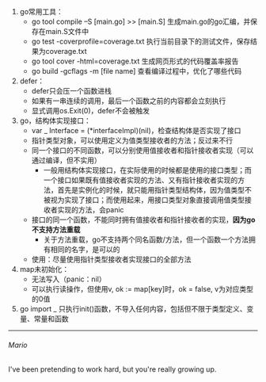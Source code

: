  1. go常用工具：
    - go tool compile –S [main.go] >> [main.S] 生成main.go的go汇编，并保存在main.S文件中  
    - go test -coverprofile=coverage.txt 执行当前目录下的测试文件，保存结果为coverage.txt
    - go tool cover -html=coverage.txt 生成网页形式的代码覆盖率报告  
    - go build -gcflags -m [file name] 查看编译过程中，优化了哪些代码
 1. defer：
    - defer只会压一个函数进栈  
    - 如果有一串连续的调用，最后一个函数之前的内容都会立刻执行  
    - 显式调用os.Exit(0)，defer不会被触发  
 1. go，结构体实现接口：
    - var _ Interface = (*interfaceImpl)(nil)，检查结构体是否实现了接口  
    - 指针类型对象，可以使用定义为值类型接收者的方法；反过来不行
    - 同一个接口的不同函数，可以分别使用值接收者和指针接收者实现（可以通过编译，但不实用）
      - 一般用结构体实现接口，在实际使用的时候都是使用的接口类型；而一个接口如果既有值接收者实现的方法、又有指针接收者实现的方法，首先是实例化的时候，就只能用指针类型结构体，因为值类型不被视为实现了接口；而使用起来，用接口类型对象直接调用值类型接收者实现的方法，会panic
    - 接口的同一个函数，不能同时拥有值接收者和指针接收者的实现，**因为go不支持方法重载**
      - 关于方法重载，go不支持两个同名函数/方法，但一个函数一个方法拥有相同的名字，是可以的
    - 使用：尽量使用指针类型接收者实现接口的全部方法 
 1. map未初始化：
    - 无法写入（panic：nil）
    - 可以执行读操作，但使用v, ok := map[key]时，ok = false, v为对应类型的0值  
 1. go import _ 只执行init()函数，不导入任何内容，包括但不限于类型定义、变量、常量和函数

---
###### Mario
I've been pretending to work hard, but you're really growing up.
